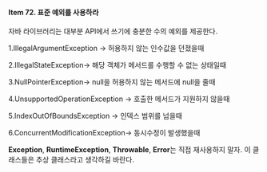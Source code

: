 #### Item 72. 표준 예외를 사용하라

자바 라이브러리는 대부분 API에서 쓰기에 충분한 수의 예외를 제공한다.

1.IllegalArgumentException -> 허용하지 않는 인수값을 던졌을때

2.IllegalStateException-> 해당 객체가 메서드를 수행할 수 없는 상태일때

3.NullPointerException-> null을 허용하지 않는 메서드에 null을 줄때

4.UnsupportedOperationException -> 호출한 메서드가 지원하지 않을때

5.IndexOutOfBoundsException -> 인덱스 범위를 넘을때

6.ConcurrentModificationException-> 동시수정이 발생했을때

**Exception**, **RuntimeException**, **Throwable**, **Error**는 직접 재사용하지 말자. 이 클래스들은 추상 클래스라고 생각하길 바란다.
